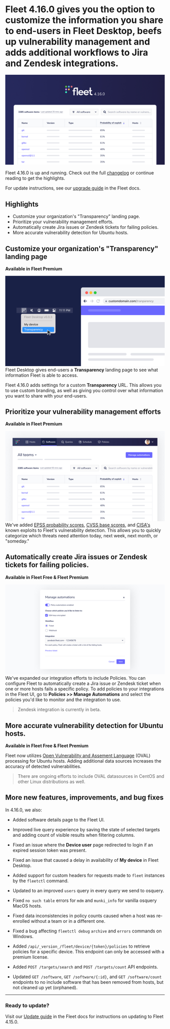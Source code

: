 # Fleet 4.16.0 gives you the option to customize the information you share to end-users in Fleet Desktop, beefs up vulnerability management and adds additional workflows to Jira and Zendesk integrations. 

![Fleet 4.16.0](<../website/assets/images/articles/4.16.0-cover-1600x900@2x.jpg>)

Fleet 4.16.0 is up and running. Check out the full [changelog](https://github.com/fleetdm/fleet/releases/tag/fleet-v4.16.0) or continue reading to get the highlights.

For update instructions, see our [upgrade guide](https://fleetdm.com/docs/deploying/upgrading-fleet) in the Fleet docs.

## Highlights
- Customize your organization's "Transparency" landing page. 
- Prioritize your vulnerability management efforts.
- Automatically create Jira issues or Zendesk tickets for failing policies.
- More accurate vulnerability detection for Ubuntu hosts.

## Customize your organization's "Transparency" landing page
**Available in Fleet Premium**

![Customize your "Transparency" landing page.](<../website/assets/images/articles/fleet-4.16.0-custom-transparency-link-1600x900@2x.jpg>)
Fleet Desktop gives end-users a **Transparency** landing page to see what information Fleet is able to access.

Fleet 4.16.0 adds settings for a custom **Transparency** URL. This allows you to use custom branding, as well as giving you control over what information you want to share with your end-users. 

## Prioritize your vulnerability management efforts
**Available in Fleet Premium**

![Prioritize your vulnerability management efforts](<../website/assets/images/articles/fleet-4.16.0-probability-of-exploit-1600x900@2x.jpg>)
We've added [EPSS probability scores](https://www.first.org/epss/), [CVSS base scores](https://nvd.nist.gov/), and [CISA's](https://www.cisa.gov/) known exploits to Fleet's vulnerability detection. This allows you to quickly categorize which threats need attention today, next week, next month, or "someday."

## Automatically create Jira issues or Zendesk tickets for failing policies.
**Available in Fleet Free & Fleet Premium**

![Automatically create Jira issues or Zendesk tickets for failing policies](../website/assets/images/articles/fleet-4.16.0-manage-ticket-automation-1600x900@2x.jpg)
We've expanded our integration efforts to include Policies. You can configure Fleet to automatically create a Jira issue or Zendesk ticket when one or more hosts fails a specific policy. To add policies to your integrations in the Fleet UI, go to **Policies >> Manage Automations** and select the policies you'd like to monitor and the integration to use. 

> Zendesk integration is currently in beta.

## More accurate vulnerability detection for Ubuntu hosts.
**Available in Fleet Free & Fleet Premium**

Fleet now utilizes [Open Vulnerability and Assement Language](https://access.redhat.com/solutions/4161) (OVAL) processing for Ubuntu hosts. Adding additional data sources increases the accuracy of detected vulnerabilities. 

> There are ongoing efforts to include OVAL datasources in CentOS and other Linux distributions as well. 

## More new features, improvements, and bug fixes

In 4.16.0, we also:

* Added software details page to the Fleet UI.

* Improved live query experience by saving the state of selected targets and adding count of visible results when filtering columns.

* Fixed an issue where the **Device user** page redirected to login if an expired session token was present. 

* Fixed an issue that caused a delay in availability of **My device** in Fleet Desktop.

* Added support for custom headers for requests made to `fleet` instances by the `fleetctl` command.

* Updated to an improved `users` query in every query we send to osquery.

* Fixed `no such table` errors for `mdm` and `munki_info` for vanilla osquery MacOS hosts.

* Fixed data inconsistencies in policy counts caused when a host was re-enrolled without a team or in a different one.

* Fixed a bug affecting `fleetctl debug` `archive` and `errors` commands on Windows.

* Added `/api/_version_/fleet/device/{token}/policies` to retrieve policies for a specific device. This endpoint can only be accessed with a premium license.

* Added `POST /targets/search` and `POST /targets/count` API endpoints.

* Updated `GET /software`, `GET /software/{:id}`, and `GET /software/count` endpoints to no include software that has been removed from hosts, but not cleaned up yet (orphaned).

---

### Ready to update?

Visit our [Update guide](https://fleetdm.com/docs/deploying/upgrading-fleet) in the Fleet docs for instructions on updating to Fleet 4.15.0.

<meta name="category" value="releases">
<meta name="authorFullName" value="Kathy Satterlee">
<meta name="authorGitHubUsername" value="ksatter">
<meta name="publishedOn" value="2022-06-16">
<meta name="articleTitle" value="Fleet 4.16.0 gives you the option to customize the information you share to end-users in Fleet Desktop, beefs up vulnerability management and adds additional workflows to Jira and Zendesk integrations.">
<meta name="articleImageUrl" value="../website/assets/images/articles/4.16.0-cover-1600x900@2x.jpg">

